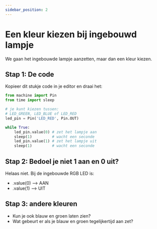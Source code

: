 ```yaml
---
sidebar_position: 2
---
```


# Een kleur kiezen bij ingebouwd lampje

We gaan het ingebouwde lampje aanzetten, maar dan een kleur kiezen.

## Stap 1: De code
Kopieer dit stukje code in je editor en draai het:

```python 
from machine import Pin
from time import sleep

# je kunt kiezen tussen:
# LED_GREEN, LED_BLUE of LED_RED
led_pin = Pin('LED_RED', Pin.OUT)

while True:
    led_pin.value(0) # zet het lampje aan
    sleep(1)         # wacht een seconde
    led_pin.value(1) # zet het lampje uit
    sleep(1)         # wacht een seconde
```
## Stap 2: Bedoel je niet 1 aan en 0 uit?
Helaas niet. Bij de ingebouwde RGB LED is:
- .value(0) --> AAN
- .value(1) --> UIT

## Stap 3: andere kleuren
- Kun je ook blauw en groen laten zien?
- Wat gebeurt er als je blauw en groen tegelijkertijd aan zet?



